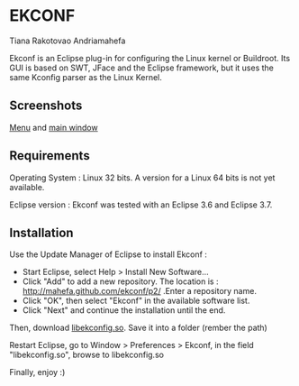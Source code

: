 EKCONF
======
Tiana Rakotovao Andriamahefa


Ekconf is an Eclipse plug-in for configuring the Linux kernel or Buildroot. Its
GUI is based on SWT, JFace and the Eclipse framework, but it uses the same
Kconfig parser as the Linux Kernel.

Screenshots
-----------
[Menu][2] and [main window][3] 


Requirements
------------

Operating System : Linux 32 bits. A version for a Linux 64 bits is not yet available.

Eclipse version : Ekconf was tested with an Eclipse 3.6 and Eclipse 3.7.


Installation
------------

Use the Update Manager of Eclipse to install Ekconf :
- Start Eclipse, select Help > Install New Software...
- Click "Add" to add a new repository. The location is : 
  http://mahefa.github.com/ekconf/p2/ .Enter a repository name.
- Click "OK", then select "Ekconf" in the available software list.
- Click "Next" and continue the installation until the end.

Then, download [libekconfig.so][1]. Save it into a folder
(rember the path)

Restart Eclipse, go to Window > Preferences > Ekconf, in the field
"libekconfig.so", browse to libekconfig.so

Finally, enjoy :)


[1]: https://github.com/downloads/mahefa/ekconf/libekconfig.so.1.0.0
[2]: http://cloud.github.com/downloads/mahefa/ekconf/ekconf_snapshot_1.jpg
[3]: http://cloud.github.com/downloads/mahefa/ekconf/ekconf_snapshot_2.jpg
